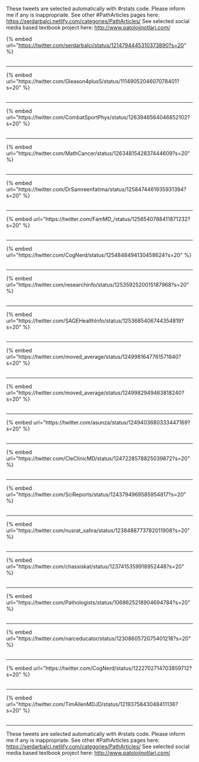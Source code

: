 

These tweets are selected automatically with #rstats code. Please inform me if any is inappropriate.
See other #PathArticles pages here: https://serdarbalci.netlify.com/categories/PathArticles/ 
See selected social media based textbook project here: http://www.patolojinotlari.com/

{% embed url="https://twitter.com/serdarbalci/status/1214794445310373890?s=20" %}<br>
<br>
<hr>
{% embed url="https://twitter.com/Gleason4plus5/status/1114905204607078401?s=20" %}<br>
<br>
<hr>
{% embed url="https://twitter.com/CombatSportPhys/status/1263946564046852102?s=20" %}<br>
<br>
<hr>
{% embed url="https://twitter.com/MathCancer/status/1263481542837444609?s=20" %}<br>
<br>
<hr>
{% embed url="https://twitter.com/DrSamreenfatima/status/1258474461935931394?s=20" %}<br>
<br>
<hr>
{% embed url="https://twitter.com/FamMD_/status/1256540788411871232?s=20" %}<br>
<br>
<hr>
{% embed url="https://twitter.com/CogNerd/status/1254848494130458624?s=20" %}<br>
<br>
<hr>
{% embed url="https://twitter.com/researchinfo/status/1253592520015187968?s=20" %}<br>
<br>
<hr>
{% embed url="https://twitter.com/SAGEHealthInfo/status/1253685406744354819?s=20" %}<br>
<br>
<hr>
{% embed url="https://twitter.com/moved_average/status/1249981647761571840?s=20" %}<br>
<br>
<hr>
{% embed url="https://twitter.com/moved_average/status/1249982949463818240?s=20" %}<br>
<br>
<hr>
{% embed url="https://twitter.com/asunza/status/1249403680333447169?s=20" %}<br>
<br>
<hr>
{% embed url="https://twitter.com/CleClinicMD/status/1247228578825039872?s=20" %}<br>
<br>
<hr>
{% embed url="https://twitter.com/SciReports/status/1243794969585954817?s=20" %}<br>
<br>
<hr>
{% embed url="https://twitter.com/nusrat_xahra/status/1238488773782011908?s=20" %}<br>
<br>
<hr>
{% embed url="https://twitter.com/chassiskat/status/1237415359918952448?s=20" %}<br>
<br>
<hr>
{% embed url="https://twitter.com/Pathologists/status/1068625218904694784?s=20" %}<br>
<br>
<hr>
{% embed url="https://twitter.com/narceducator/status/1230860572075401218?s=20" %}<br>
<br>
<hr>
{% embed url="https://twitter.com/CogNerd/status/1222702714703859712?s=20" %}<br>
<br>
<hr>
{% embed url="https://twitter.com/TimAllenMDJD/status/1219375843048411136?s=20" %}<br>
<br>
<hr>


These tweets are selected automatically with #rstats code. Please inform me if any is inappropriate.
See other #PathArticles pages here: https://serdarbalci.netlify.com/categories/PathArticles/ 
See selected social media based textbook project here: http://www.patolojinotlari.com/
